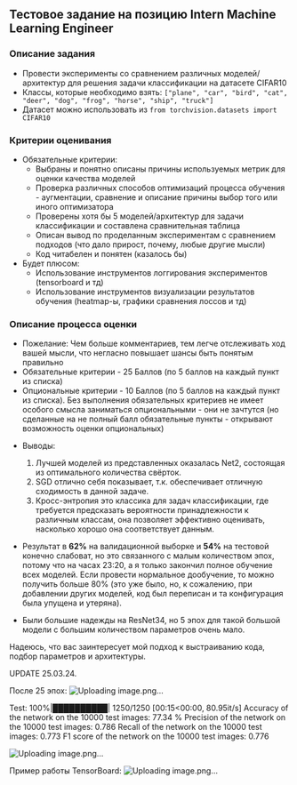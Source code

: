 ## Тестовое задание на позицию Intern Machine Learning Engineer

### Описание задания
- Провести эксперименты со сравнением различных моделей/архитектур для решения задачи классификации на датасете CIFAR10
- Классы, которые необходимо взять: ```["plane", "car", "bird", "cat", "deer", "dog", "frog", "horse", "ship", "truck"]```
- Датасет можно использовать из ```from torchvision.datasets import CIFAR10```

### Критерии оценивания
- Обязательные критерии:
    - Выбраны и понятно описаны причины используемых метрик для оценки качества моделей
    - Проверка различных способов оптимизаций процесса обучения - аугментации, сравнение и описание причины выбор того или иного оптимизатора
    - Проверены хотя бы 5 моделей/архитектур для задачи классификации и составлена сравнительная таблица
    - Описан вывод по проделанным экспериментам с сравнением подходов (что дало прирост, почему, любые другие мысли)
    - Код читабелен и понятен (казалось бы)
- Будет плюсом:
    - Использование инструментов логгирования экспериментов (tensorboard и тд)
    - Использование инструментов визуализации результатов обучения (heatmap-ы, графики сравнения лоссов и тд)

### Описание процесса оценки
- Пожелание: Чем больше комментариев, тем легче отслеживать ход вашей мысли, что негласно повышает шансы быть понятым правильно
- Обязательные критерии - 25 Баллов (по 5 баллов на каждый пункт из списка)
- Опциональные критерии - 10 Баллов (по 5 баллов на каждый пункт из списка). Без выполнения обязательных критериев не имеет особого смысла заниматься опциональными - они не зачтутся (но сделанные на не полный балл обязательные пункты - открывают возможность оценки опциональных)

* Выводы:
    1. Лучшей моделей из представленных оказалась Net2, состоящая из оптимального количества свёрток.
    2. SGD отлично себя показывает, т.к. обеспечивает отличную сходимость в данной задаче.
    3. Кросс-энтропия это классика для задач классификации, где требуется предсказать вероятности принадлежности к различным классам, она позволяет эффективно оценивать, насколько хорошо она соответствует данным.

* Результат в **62%** на валидационной выборке и **54%** на тестовой конечно слабоват, но это связанного с малым количеством эпох, потому что на часах 23:20, а я только закончил полное обучение всех моделей. Если провести нормальное дообучение, то можно получить больше 80% (это уже было, но, к сожалению, при добавлении других моделей, код был переписан и та конфигурация была упущена и утеряна).

* Были большие надежды на ResNet34, но 5 эпох для такой большой модели с большим количеством параметров очень мало.


Надеюсь, что вас заинтересует мой подход к выстраиванию кода, подбор параметров и архитектуры.

UPDATE 25.03.24.

После 25 эпох:
![Uploading image.png…]()

Test: 100%|██████████| 1250/1250 [00:15<00:00, 80.95it/s] Accuracy of the network on the 10000 test images: 77.34 % Precision of the network on the 10000 test images: 0.786 Recall of the network on the 10000 test images: 0.773 F1 score of the network on the 10000 test images: 0.776

![Uploading image.png…]()

Пример работы TensorBoard:
![Uploading image.png…]()
